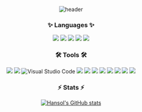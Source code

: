 <div align="center">
  
  ![header](https://capsule-render.vercel.app/api?type=venom&color=gradient&height=300&section=header&text=Hello%20World!&animation=twinkling)
  
</div>
<div align="center">
  
  <div>
    <h3 align="center">✨ Languages ✨</h3>
    <div>
      <img src="https://img.shields.io/badge/Swift-F05138?style=for-the-badge&logo=Swift&logoColor=white"/>
      <img src="https://img.shields.io/badge/C%23-%23239120?style=for-the-badge&logo=dotnet&logoColor=white"/>
      <img src="https://img.shields.io/badge/Python-3776AB?style=for-the-badge&logo=Python&logoColor=white"/>
      <img src="https://img.shields.io/badge/JavaScript-F7DF1E?style=for-the-badge&logo=JavaScript&logoColor=white"/>
      <img src="https://img.shields.io/badge/C-A8B9CC?style=for-the-badge&logo=C&logoColor=white"/>
    </div>
    <h3 align="center">🛠 Tools 🛠</h3>
    <div>
    <img src="https://img.shields.io/badge/Xcode-147EFB?style=for-the-badge&logo=Xcode&logoColor=white"/>
    <img src="https://img.shields.io/badge/Unity-FFFFFF?style=for-the-badge&logo=Unity&logoColor=black"/>
    <img src="https://img.shields.io/badge/Visual%20Studio%20Code-007ACC?style=for-the-badge&logo=visual-studio-code&logoColor=white" alt="Visual Studio Code"/>
    <img src="https://img.shields.io/badge/Rider-000000?style=for-the-badge&logo=Rider&logoColor=white"/>
    <img src="https://img.shields.io/badge/Google%20Colab-F9AB00?style=for-the-badge&logo=Google-Colab&logoColor=white"/>
    <img src="https://img.shields.io/badge/LangChain-1C3C3C?style=for-the-badge&logo=LangChain&logoColor=white"/>
    <img src="https://img.shields.io/badge/LangGraph-1C3C3C?style=for-the-badge&logo=LangGraph&logoColor=white"/>
    <img src="https://img.shields.io/badge/Ubuntu-E95420?style=for-the-badge&logo=Ubuntu&logoColor=white"/>
    <img src="https://img.shields.io/badge/Nginx-009639?style=for-the-badge&logo=Nginx&logoColor=white"/>
    <img src="https://img.shields.io/badge/Express-000000?style=for-the-badge&logo=Express&logoColor=white"/>
    <img src="https://img.shields.io/badge/VMware-607078?style=for-the-badge&logo=VMware&logoColor=white"/>
    </div>
    <h3 align="center">⚡ Stats ⚡</h3>
    <div>
      
  [![Hansol's GitHub stats](https://github-readme-stats-wine-mu.vercel.app/api?username=HansolSon1113&show_icons=true&theme=tokyonight)](https://github.com/anuraghazra/github-readme-stats)
    </div>
  </div>

</div>

<!--
**HansolSon1113/HansolSon1113** is a ✨ _special_ ✨ repository because its `README.md` (this file) appears on your GitHub profile.

Here are some ideas to get you started:

- 🔭 I’m currently working on ...
- 🌱 I’m currently learning ...
- 👯 I’m looking to collaborate on ...
- 🤔 I’m looking for help with ...
- 💬 Ask me about ...
- 📫 How to reach me: ...
- 😄 Pronouns: ...
- ⚡ Fun fact: ...
-->
